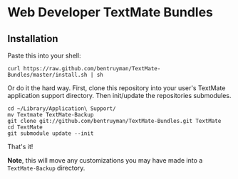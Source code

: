 # Web Developer TextMate Bundles

## Installation

Paste this into your shell:

    curl https://raw.github.com/bentruyman/TextMate-Bundles/master/install.sh | sh

Or do it the hard way. First, clone this repository into your user's TextMate
application support directory. Then init/update the repositories submodules.

    cd ~/Library/Application\ Support/
    mv Textmate TextMate-Backup
    git clone git://github.com/bentruyman/TextMate-Bundles.git TextMate
    cd TextMate
    git submodule update --init

That's it!

**Note**, this will move any customizations you may have made into a
`TextMate-Backup` directory.
